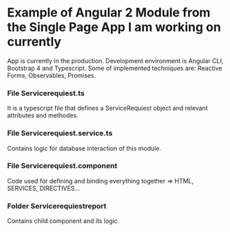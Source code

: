 # Example of Angular 2 Module from the Single Page App I am working on currently
App is currently in the production. Development environment is Angular CLI, Bootstrap 4 and Typescript.
Some of implemented techniques are: Reactive Forms, Observables, Promises.

### File Servicerequiest.ts 
It is a typescript file that defines a ServiceRequiest object and relevant attributes and methodes.

### File Servicerequiest.service.ts
Contains logic for database interaction of this module.

### File Servicerequiest.component
Code used for defining and binding everything together => HTML, SERVICES, DIRECTIVES...

### Folder Servicerequiestreport
Contains child component and its logic.

